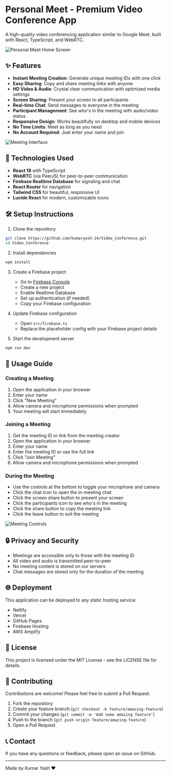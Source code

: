 # Personal Meet - Premium Video Conference App

A high-quality video conferencing application similar to Google Meet, built with React, TypeScript, and WebRTC.

![Personal Meet Home Screen](https://images.unsplash.com/photo-1587825140708-dfaf72ae4b04?ixlib=rb-1.2.1&auto=format&fit=crop&w=1350&q=80)

## ✨ Features

- **Instant Meeting Creation**: Generate unique meeting IDs with one click
- **Easy Sharing**: Copy and share meeting links with anyone
- **HD Video & Audio**: Crystal clear communication with optimized media settings
- **Screen Sharing**: Present your screen to all participants
- **Real-time Chat**: Send messages to everyone in the meeting
- **Participant Management**: See who's in the meeting with audio/video status
- **Responsive Design**: Works beautifully on desktop and mobile devices
- **No Time Limits**: Meet as long as you need
- **No Account Required**: Just enter your name and join

![Meeting Interface](https://images.unsplash.com/photo-1609921212029-bb5a28e60960?ixlib=rb-1.2.1&auto=format&fit=crop&w=1350&q=80)

## 🚀 Technologies Used

- **React 18** with TypeScript
- **WebRTC** (via PeerJS) for peer-to-peer communication
- **Firebase Realtime Database** for signaling and chat
- **React Router** for navigation
- **Tailwind CSS** for beautiful, responsive UI
- **Lucide React** for modern, customizable icons

## 🛠️ Setup Instructions

1. Clone the repository
```bash
git clone https://github.com/kumaryash-24/Video_Conference.git
cd Video_Conference
```

2. Install dependencies
```bash
npm install
```

3. Create a Firebase project
   - Go to [Firebase Console](https://console.firebase.google.com/)
   - Create a new project
   - Enable Realtime Database
   - Set up authentication (if needed)
   - Copy your Firebase configuration

4. Update Firebase configuration
   - Open `src/firebase.ts`
   - Replace the placeholder config with your Firebase project details

5. Start the development server
```bash
npm run dev
```

## 📱 Usage Guide

### Creating a Meeting

1. Open the application in your browser
2. Enter your name
3. Click "New Meeting"
4. Allow camera and microphone permissions when prompted
5. Your meeting will start immediately

### Joining a Meeting

1. Get the meeting ID or link from the meeting creator
2. Open the application in your browser
3. Enter your name
4. Enter the meeting ID or use the full link
5. Click "Join Meeting"
6. Allow camera and microphone permissions when prompted

### During the Meeting

- Use the controls at the bottom to toggle your microphone and camera
- Click the chat icon to open the in-meeting chat
- Click the screen share button to present your screen
- Click the participants icon to see who's in the meeting
- Click the share button to copy the meeting link
- Click the leave button to exit the meeting

![Meeting Controls](https://images.unsplash.com/photo-1611095973763-414019e72400?ixlib=rb-1.2.1&auto=format&fit=crop&w=1350&q=80)

## 🔒 Privacy and Security

- Meetings are accessible only to those with the meeting ID
- All video and audio is transmitted peer-to-peer
- No meeting content is stored on our servers
- Chat messages are stored only for the duration of the meeting

## 🌐 Deployment

This application can be deployed to any static hosting service:

- Netlify
- Vercel
- GitHub Pages
- Firebase Hosting
- AWS Amplify

## 📝 License

This project is licensed under the MIT License - see the LICENSE file for details.

## 🤝 Contributing

Contributions are welcome! Please feel free to submit a Pull Request.

1. Fork the repository
2. Create your feature branch (`git checkout -b feature/amazing-feature`)
3. Commit your changes (`git commit -m 'Add some amazing feature'`)
4. Push to the branch (`git push origin feature/amazing-feature`)
5. Open a Pull Request

## 📞 Contact

If you have any questions or feedback, please open an issue on GitHub.

---

Made by Kumar Yash ❤️

